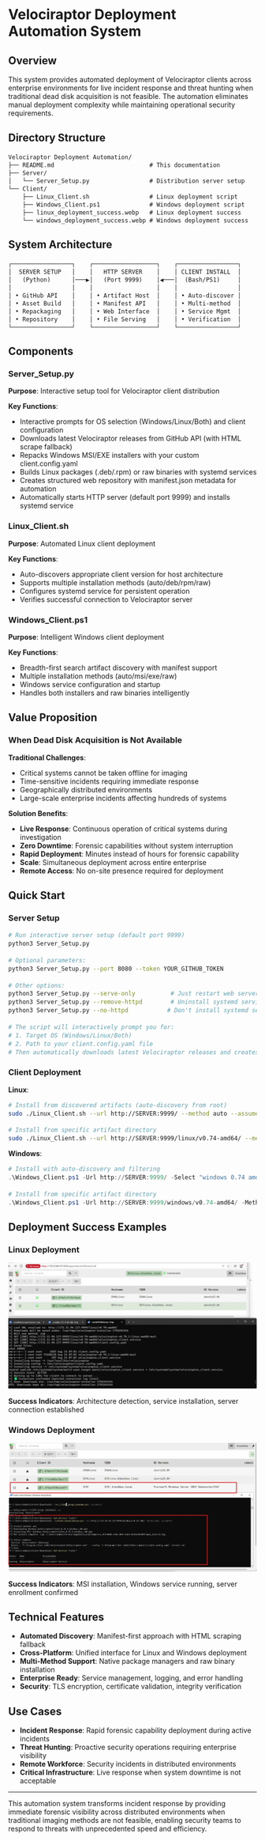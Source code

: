 # Velociraptor Deployment Automation System

## Overview

This system provides automated deployment of Velociraptor clients across enterprise environments for live incident response and threat hunting when traditional dead disk acquisition is not feasible. The automation eliminates manual deployment complexity while maintaining operational security requirements.

## Directory Structure

```
Velociraptor Deployment Automation/
├── README.md                           # This documentation
├── Server/
│   └── Server_Setup.py                 # Distribution server setup
└── Client/
    ├── Linux_Client.sh                 # Linux deployment script
    ├── Windows_Client.ps1              # Windows deployment script
    ├── linux_deployment_success.webp   # Linux deployment success
    └── windows_deployment_success.webp # Windows deployment success
```

## System Architecture

```
┌─────────────────┐    ┌──────────────────┐    ┌─────────────────┐
│  SERVER SETUP   │    │   HTTP SERVER    │    │ CLIENT INSTALL  │
│   (Python)      │───▶│   (Port 9999)    │◀───│  (Bash/PS1)     │
│                 │    │                  │    │                 │
│ • GitHub API    │    │ • Artifact Host  │    │ • Auto-discover │
│ • Asset Build   │    │ • Manifest API   │    │ • Multi-method  │
│ • Repackaging   │    │ • Web Interface  │    │ • Service Mgmt  │
│ • Repository    │    │ • File Serving   │    │ • Verification  │
└─────────────────┘    └──────────────────┘    └─────────────────┘
```

## Components

### Server_Setup.py
**Purpose**: Interactive setup tool for Velociraptor client distribution

**Key Functions**:
- Interactive prompts for OS selection (Windows/Linux/Both) and client configuration
- Downloads latest Velociraptor releases from GitHub API (with HTML scrape fallback)
- Repacks Windows MSI/EXE installers with your custom client.config.yaml
- Builds Linux packages (.deb/.rpm) or raw binaries with systemd services
- Creates structured web repository with manifest.json metadata for automation
- Automatically starts HTTP server (default port 9999) and installs systemd service

### Linux_Client.sh
**Purpose**: Automated Linux client deployment

**Key Functions**:
- Auto-discovers appropriate client version for host architecture
- Supports multiple installation methods (auto/deb/rpm/raw)
- Configures systemd service for persistent operation
- Verifies successful connection to Velociraptor server

### Windows_Client.ps1
**Purpose**: Intelligent Windows client deployment

**Key Functions**:
- Breadth-first search artifact discovery with manifest support
- Multiple installation methods (auto/msi/exe/raw)
- Windows service configuration and startup
- Handles both installers and raw binaries intelligently
## Value Proposition

### When Dead Disk Acquisition is Not Available

**Traditional Challenges**:
- Critical systems cannot be taken offline for imaging
- Time-sensitive incidents requiring immediate response
- Geographically distributed environments
- Large-scale enterprise incidents affecting hundreds of systems

**Solution Benefits**:
- **Live Response**: Continuous operation of critical systems during investigation
- **Zero Downtime**: Forensic capabilities without system interruption
- **Rapid Deployment**: Minutes instead of hours for forensic capability
- **Scale**: Simultaneous deployment across entire enterprise
- **Remote Access**: No on-site presence required for deployment

## Quick Start

### Server Setup
```bash
# Run interactive server setup (default port 9999)
python3 Server_Setup.py

# Optional parameters:
python3 Server_Setup.py --port 8080 --token YOUR_GITHUB_TOKEN

# Other options:
python3 Server_Setup.py --serve-only          # Just restart web server
python3 Server_Setup.py --remove-httpd        # Uninstall systemd service
python3 Server_Setup.py --no-httpd           # Don't install systemd service

# The script will interactively prompt you for:
# 1. Target OS (Windows/Linux/Both)
# 2. Path to your client.config.yaml file
# Then automatically downloads latest Velociraptor releases and creates distribution repository
```

### Client Deployment

**Linux**:
```bash
# Install from discovered artifacts (auto-discovery from root)
sudo ./Linux_Client.sh --url http://SERVER:9999/ --method auto --assume-yes

# Install from specific artifact directory
sudo ./Linux_Client.sh --url http://SERVER:9999/linux/v0.74-amd64/ --method auto --assume-yes
```

**Windows**:
```powershell
# Install with auto-discovery and filtering
.\Windows_Client.ps1 -Url http://SERVER:9999/ -Select "windows 0.74 amd64" -AssumeYes

# Install from specific artifact directory
.\Windows_Client.ps1 -Url http://SERVER:9999/windows/v0.74-amd64/ -Method auto -AssumeYes
```

## Deployment Success Examples

### Linux Deployment
![Linux Success](VDA\Client\Linux\linux_deployment_success.webp)

**Success Indicators**: Architecture detection, service installation, server connection established

### Windows Deployment
![Windows Success](VDA\Client\Windows\windows_deployment_success.webp)

**Success Indicators**: MSI installation, Windows service running, server enrollment confirmed

## Technical Features

- **Automated Discovery**: Manifest-first approach with HTML scraping fallback
- **Cross-Platform**: Unified interface for Linux and Windows deployment
- **Multi-Method Support**: Native package managers and raw binary installation
- **Enterprise Ready**: Service management, logging, and error handling
- **Security**: TLS encryption, certificate validation, integrity verification

## Use Cases

- **Incident Response**: Rapid forensic capability deployment during active incidents
- **Threat Hunting**: Proactive security operations requiring enterprise visibility
- **Remote Workforce**: Security incidents in distributed environments
- **Critical Infrastructure**: Live response when system downtime is not acceptable

---

This automation system transforms incident response by providing immediate forensic visibility across distributed environments when traditional imaging methods are not feasible, enabling security teams to respond to threats with unprecedented speed and efficiency.
